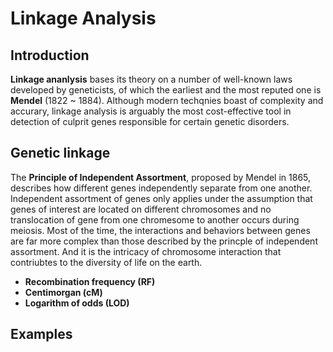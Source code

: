# Linkage Analysis

## Introduction

**Linkage ananlysis** bases its theory on a number of well-known laws developed by geneticists, of which the earliest and the most reputed one is **Mendel** (1822 ~ 1884). Although modern techqnies boast of complexity and accurary, linkage analysis is arguably the most cost-effective tool in detection of culprit genes responsible for certain genetic disorders.

## Genetic linkage

The **Principle of Independent Assortment**, proposed by Mendel in 1865, describes how different genes independently separate from one another. Independent assortment of genes only applies under the assumption that genes of interest are located on different chromosomes and no translocation of gene from one chromesome to another occurs during meiosis. Most of the time, the interactions and behaviors between genes are far more complex than those described by the princple of independent assortment. And it is the intricacy of chromosome interaction that contriubtes to the diversity of life on the earth.

- **Recombination frequency (RF)**
- **Centimorgan (cM)**
- **Logarithm of odds (LOD)**

## Examples
